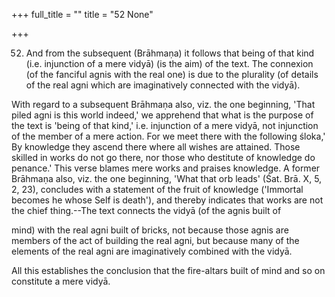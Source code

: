 +++
full_title = ""
title = "52 None"

+++


52. And from the subsequent (Brāhmaṇa) it follows that being of that kind (i.e. injunction of a mere vidyā) (is the aim) of the text. The connexion (of the fanciful agnis with the real one) is due to the plurality (of details of the real agni which are imaginatively connected with the vidyā).

With regard to a subsequent Brāhmaṇa also, viz. the one beginning, 'That piled agni is this world indeed,' we apprehend that what is the purpose of the text is 'being of that kind,' i.e. injunction of a mere vidyā, not injunction of the member of a mere action. For we meet there with the following śloka,' By knowledge they ascend there where all wishes are attained. Those skilled in works do not go there, nor those who destitute of knowledge do penance.' This verse blames mere works and praises knowledge. A former Brāhmaṇa also, viz. the one beginning, 'What that orb leads' (Śat. Brā. X, 5, 2, 23), concludes with a statement of the fruit of knowledge ('Immortal becomes he whose Self is death'), and thereby indicates that works are not the chief thing.--The text connects the vidyā (of the agnis built of

mind) with the real agni built of bricks, not because those agnis are members of the act of building the real agni, but because many of the elements of the real agni are imaginatively combined with the vidyā.

All this establishes the conclusion that the fire-altars built of mind and so on constitute a mere vidyā.

